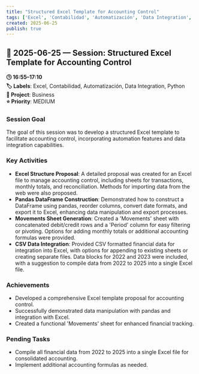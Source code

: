 ```yaml
---
title: "Structured Excel Template for Accounting Control"
tags: ['Excel', 'Contabilidad', 'Automatización', 'Data Integration', 'Python']
created: 2025-06-25
publish: true
---
```


## 📅 2025-06-25 — Session: Structured Excel Template for Accounting Control

**🕒 16:55–17:10**  
**🏷️ Labels**: Excel, Contabilidad, Automatización, Data Integration, Python  
**📂 Project**: Business  
**⭐ Priority**: MEDIUM  


### Session Goal
The goal of this session was to develop a structured Excel template to facilitate accounting control, incorporating automation features and data integration capabilities.

### Key Activities
- **Excel Structure Proposal**: A detailed proposal was created for an Excel file to manage accounting control, including sheets for transactions, monthly totals, and reconciliation. Methods for importing data from the web were also proposed.
- **Pandas DataFrame Construction**: Demonstrated how to construct a DataFrame using pandas, reorder columns, convert date formats, and export it to Excel, enhancing data manipulation and export processes.
- **Movements Sheet Generation**: Created a 'Movements' sheet with concatenated debit/credit rows and a 'Period' column for easy filtering or pivoting. Options for adding monthly totals or additional accounting formulas were provided.
- **CSV Data Integration**: Provided CSV formatted financial data for integration into Excel, with options for appending to existing sheets or creating separate files. Data blocks for 2022 and 2023 were included, with a suggestion to compile data from 2022 to 2025 into a single Excel file.

### Achievements
- Developed a comprehensive Excel template proposal for accounting control.
- Successfully demonstrated data manipulation with pandas and integration with Excel.
- Created a functional 'Movements' sheet for enhanced financial tracking.

### Pending Tasks
- Compile all financial data from 2022 to 2025 into a single Excel file for consolidated accounting.
- Implement additional accounting formulas as needed.
